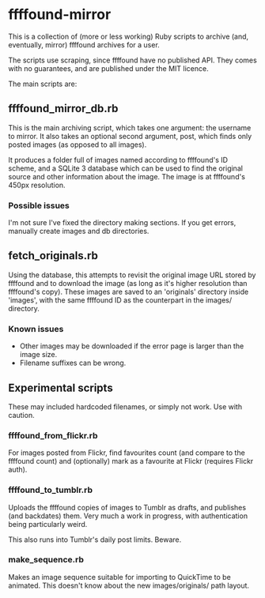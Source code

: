 # ffffound-mirror

This is a collection of (more or less working) Ruby scripts to archive (and, eventually, mirror) ffffound archives for a user.

The scripts use scraping, since ffffound have no published API. They comes with no 
guarantees, and are published under the MIT licence.

The main scripts are:

## ffffound_mirror_db.rb

This is the main archiving script, which takes one argument: the username to mirror. It also takes an optional second argument, post, which finds only posted images (as opposed to all images).

It produces a folder full of images named according to ffffound's ID scheme, and a SQLite 3 database which can be used to find the original source and other information about the image. The image is at ffffound's 450px resolution.

### Possible issues

I'm not sure I've fixed the directory making sections. If you get errors, manually create images and db directories.

## fetch_originals.rb

Using the database, this attempts to revisit the original image URL stored by ffffound and to download the image (as long as it's higher resolution than ffffound's copy). These images are saved to an 'originals' directory inside 'images', with the same ffffound ID 
as the counterpart in the images/ directory.

### Known issues

* Other images may be downloaded if the error page is larger than the image size.
* Filename suffixes can be wrong.

## Experimental scripts

These may included hardcoded filenames, or simply not work. Use with caution.

### ffffound_from_flickr.rb

For images posted from Flickr, find favourites count (and compare to the ffffound count) and (optionally) mark as a favourite at Flickr (requires Flickr auth).

### ffffound_to_tumblr.rb

Uploads the ffffound copies of images to Tumblr as drafts, and publishes (and backdates) them. Very much a work in progress, with authentication being particularly weird.

This also runs into Tumblr's daily post limits. Beware.

### make_sequence.rb

Makes an image sequence suitable for importing to QuickTime to be animated. This 
doesn't know about the new images/originals/ path layout.